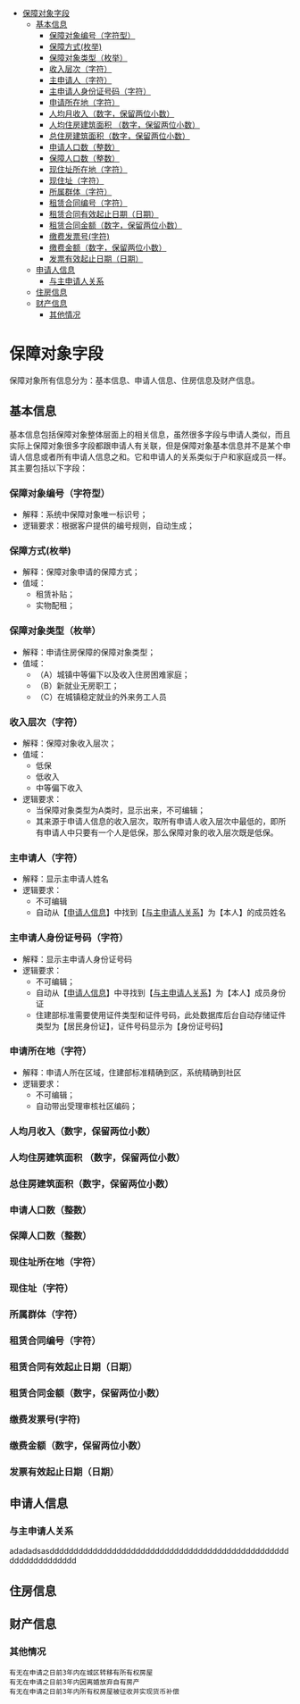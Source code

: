 
<!-- @import "[TOC]" {cmd="toc" depthFrom=1 depthTo=6 orderedList=false} -->

<!-- code_chunk_output -->

- [ 保障对象字段
](#保障对象字段)
  - [ 基本信息
](#基本信息)
    - [ 保障对象编号（字符型）
](#保障对象编号字符型)
    - [ 保障方式(枚举)
](#保障方式枚举)
    - [ 保障对象类型（枚举）
](#保障对象类型枚举)
    - [ 收入层次（字符）
](#收入层次字符)
    - [ 主申请人（字符）
](#主申请人字符)
    - [ 主申请人身份证号码（字符）
](#主申请人身份证号码字符)
    - [ 申请所在地（字符）
](#申请所在地字符)
    - [ 人均月收入（数字，保留两位小数）
](#人均月收入数字保留两位小数)
    - [ 人均住房建筑面积 （数字，保留两位小数）
](#人均住房建筑面积-数字保留两位小数)
    - [ 总住房建筑面积（数字，保留两位小数）
](#总住房建筑面积数字保留两位小数)
    - [ 申请人口数（整数）
](#申请人口数整数)
    - [ 保障人口数（整数）
](#保障人口数整数)
    - [ 现住址所在地（字符）
](#现住址所在地字符)
    - [ 现住址（字符）
](#现住址字符)
    - [ 所属群体（字符）
](#所属群体字符)
    - [ 租赁合同编号（字符）
](#租赁合同编号字符)
    - [ 租赁合同有效起止日期（日期）
](#租赁合同有效起止日期日期)
    - [ 租赁合同金额（数字，保留两位小数）
](#租赁合同金额数字保留两位小数)
    - [ 缴费发票号(字符)
](#缴费发票号字符)
    - [ 缴费金额（数字，保留两位小数）
](#缴费金额数字保留两位小数)
    - [ 发票有效起止日期（日期）
](#发票有效起止日期日期)
  - [ 申请人信息
](#申请人信息)
    - [ 与主申请人关系
](#与主申请人关系)
  - [ 住房信息
](#住房信息)
  - [ 财产信息
](#财产信息)
    - [ 其他情况
](#其他情况)

<!-- /code_chunk_output -->

# 保障对象字段

保障对象所有信息分为：基本信息、申请人信息、住房信息及财产信息。

## 基本信息

基本信息包括保障对象整体层面上的相关信息，虽然很多字段与申请人类似，而且实际上保障对象很多字段都跟申请人有关联，但是保障对象基本信息并不是某个申请人信息或者所有申请人信息之和。它和申请人的关系类似于户和家庭成员一样。其主要包括以下字段：

### 保障对象编号（字符型）

- 解释：系统中保障对象唯一标识号；
- 逻辑要求：根据客户提供的编号规则，自动生成；

### 保障方式(枚举)

- 解释：保障对象申请的保障方式；
- 值域：
  - 租赁补贴；
  - 实物配租；

### 保障对象类型（枚举）

- 解释：申请住房保障的保障对象类型；
- 值域：
  - （A）城镇中等偏下以及收入住房困难家庭；
  - （B）新就业无房职工；
  - （C）在城镇稳定就业的外来务工人员

### 收入层次（字符）

- 解释：保障对象收入层次；
- 值域：
  - 低保
  - 低收入
  - 中等偏下收入
- 逻辑要求：
  - 当保障对象类型为A类时，显示出来，不可编辑；
  - 其来源于申请人信息的收入层次，取所有申请人收入层次中最低的，即所有申请人中只要有一个人是低保，那么保障对象的收入层次既是低保。

### 主申请人（字符）

- 解释：显示主申请人姓名
- 逻辑要求：
  - 不可编辑
  - 自动从【[申请人信息](#申请人信息)】中找到【[与主申请人关系](#与主申请人关系)】为【本人】的成员姓名

### 主申请人身份证号码（字符）

- 解释：显示主申请人身份证号码
- 逻辑要求：
  - 不可编辑；
  - 自动从【[申请人信息](#申请人信息)】中寻找到【[与主申请人关系](#与主申请人关系)】为【本人】成员身份证
  - 住建部标准需要使用证件类型和证件号码，此处数据库后台自动存储证件类型为【居民身份证】，证件号码显示为【身份证号码】

### 申请所在地（字符）

- 解释：申请人所在区域，住建部标准精确到区，系统精确到社区
- 逻辑要求：
  - 不可编辑；
  - 自动带出受理审核社区编码；

### 人均月收入（数字，保留两位小数）

### 人均住房建筑面积 （数字，保留两位小数）

### 总住房建筑面积（数字，保留两位小数）

### 申请人口数（整数）

### 保障人口数（整数）

### 现住址所在地（字符）

### 现住址（字符）

### 所属群体（字符）

### 租赁合同编号（字符）

### 租赁合同有效起止日期（日期）

### 租赁合同金额（数字，保留两位小数）

### 缴费发票号(字符)

### 缴费金额（数字，保留两位小数）

### 发票有效起止日期（日期）



## 申请人信息

### 与主申请人关系

adadadsasdddddddddddddddddddddddddddddddddddddddddddddddddddddddddddddddd


## 住房信息

## 财产信息

### 其他情况

	有无在申请之日前3年内在城区转移有所有权房屋
	有无在申请之日前3年内因离婚放弃自有房产
	有无在申请之日前3年内所有权房屋被征收并实现货币补偿
